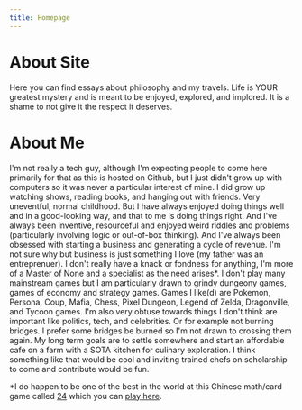 ```yaml
---
title: Homepage
---
```


# About Site #
Here you can find essays about philosophy and my travels. Life is YOUR greatest mystery and is meant to be enjoyed, explored, and implored. It is a shame to not give it the respect it deserves.

# About Me #
I'm not really a tech guy, although I'm expecting people to come here primarily for that as this is hosted on Github, but I just didn't grow up with computers so it was never a particular interest of mine. I did grow up watching shows, reading books, and hanging out with friends. Very uneventful, normal childhood. But I have always enjoyed doing things well and in a good-looking way, and that to me is doing things right. And I've always been inventive, resourceful and enjoyed weird riddles and problems (particularly involving logic or out-of-box thinking). And I've always been obsessed with starting a business and generating a cycle of revenue. I'm not sure why but business is just something I love (my father was an entreprenuer). I don't really have a knack or fondness for anything, I'm more of a Master of None and a specialist as the need arises*. I don't play many mainstream games but I am particularly drawn to grindy dungeony games, games of economy and strategy games. Games I like(d) are Pokemon, Persona, Coup, Mafia, Chess, Pixel Dungeon, Legend of Zelda, Dragonville, and Tycoon games. I'm also very obtuse towards things I don't think are important like politics, tech, and celebrities. Or for example not burning bridges. I prefer some bridges be burned so I'm not drawn to crossing them again. My long term goals are to settle somewhere and start an affordable cafe on a farm with a SOTA kitchen for culinary exploration. I think something like that would be cool and inviting trained chefs on scholarship to come and contribute would be fun.  



*I do happen to be one of the best in the world at this Chinese math/card game called [24](https://en.wikipedia.org/wiki/24_(puzzle)) which you can [play here](https://www.4nums.com/). 
